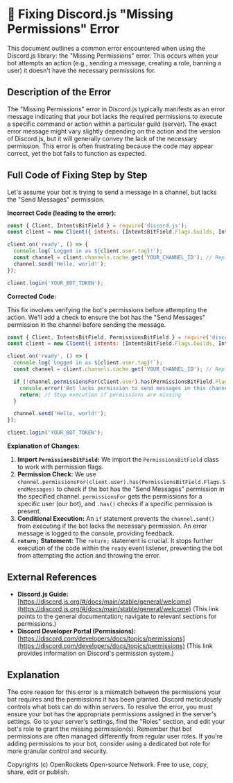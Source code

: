 # 🐞 Fixing Discord.js "Missing Permissions" Error


This document outlines a common error encountered when using the Discord.js library: the "Missing Permissions" error. This occurs when your bot attempts an action (e.g., sending a message, creating a role, banning a user) it doesn't have the necessary permissions for.


## Description of the Error

The "Missing Permissions" error in Discord.js typically manifests as an error message indicating that your bot lacks the required permissions to execute a specific command or action within a particular guild (server).  The exact error message might vary slightly depending on the action and the version of Discord.js, but it will generally convey the lack of the necessary permission.  This error is often frustrating because the code may appear correct, yet the bot fails to function as expected.


## Full Code of Fixing Step by Step

Let's assume your bot is trying to send a message in a channel, but lacks the "Send Messages" permission.

**Incorrect Code (leading to the error):**

```javascript
const { Client, IntentsBitField } = require('discord.js');
const client = new Client({ intents: [IntentsBitField.Flags.Guilds, IntentsBitField.Flags.GuildMessages] });

client.on('ready', () => {
  console.log(`Logged in as ${client.user.tag}!`);
  const channel = client.channels.cache.get('YOUR_CHANNEL_ID'); // Replace with your channel ID
  channel.send('Hello, world!');
});

client.login('YOUR_BOT_TOKEN');
```

**Corrected Code:**

This fix involves verifying the bot's permissions before attempting the action.  We'll add a check to ensure the bot has the "Send Messages" permission in the channel before sending the message.

```javascript
const { Client, IntentsBitField, PermissionsBitField } = require('discord.js');
const client = new Client({ intents: [IntentsBitField.Flags.Guilds, IntentsBitField.Flags.GuildMessages] });

client.on('ready', () => {
  console.log(`Logged in as ${client.user.tag}!`);
  const channel = client.channels.cache.get('YOUR_CHANNEL_ID'); // Replace with your channel ID

  if (!channel.permissionsFor(client.user).has(PermissionsBitField.Flags.SendMessages)) {
    console.error('Bot lacks permission to send messages in this channel.');
    return; // Stop execution if permissions are missing
  }

  channel.send('Hello, world!');
});

client.login('YOUR_BOT_TOKEN');
```

**Explanation of Changes:**

1. **Import `PermissionsBitField`:** We import the `PermissionsBitField` class to work with permission flags.
2. **Permission Check:**  We use `channel.permissionsFor(client.user).has(PermissionsBitField.Flags.SendMessages)` to check if the bot has the "Send Messages" permission in the specified channel.  `permissionsFor` gets the permissions for a specific user (our bot), and `.has()` checks if a specific permission is present.
3. **Conditional Execution:**  An `if` statement prevents the `channel.send()` from executing if the bot lacks the necessary permission.  An error message is logged to the console, providing feedback.
4. **`return;` Statement:** The `return;` statement is crucial. It stops further execution of the code within the `ready` event listener, preventing the bot from attempting the action and throwing the error.


## External References

* **Discord.js Guide:** [https://discord.js.org/#/docs/main/stable/general/welcome](https://discord.js.org/#/docs/main/stable/general/welcome)  (This link points to the general documentation; navigate to relevant sections for permissions.)
* **Discord Developer Portal (Permissions):** [https://discord.com/developers/docs/topics/permissions](https://discord.com/developers/docs/topics/permissions) (This link provides information on Discord's permission system.)


## Explanation

The core reason for this error is a mismatch between the permissions your bot requires and the permissions it has been granted.  Discord meticulously controls what bots can do within servers.  To resolve the error, you must ensure your bot has the appropriate permissions assigned in the server's settings.  Go to your server's settings, find the "Roles" section, and edit your bot's role to grant the missing permission(s).  Remember that bot permissions are often managed differently from regular user roles.  If you're adding permissions to your bot, consider using a dedicated bot role for more granular control and security.


Copyrights (c) OpenRockets Open-source Network. Free to use, copy, share, edit or publish.

